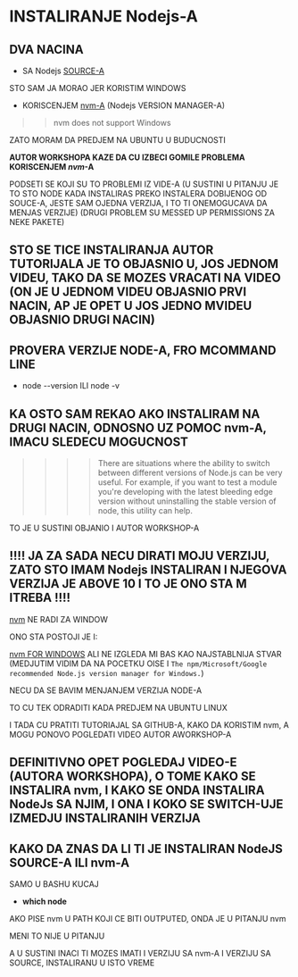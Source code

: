 # INSTALIRANJE Nodejs-A

## DVA NACINA

- SA Nodejs [SOURCE-A](https://nodejs.org/en/)

STO SAM JA MORAO JER KORISTIM WINDOWS

- KORISCENJEM [nvm-A](https://github.com/nvm-sh/nvm/blob/master/README.md) (Nodejs VERSION MANAGER-A)

>> nvm does not support Windows

ZATO MORAM DA PREDJEM NA UBUNTU U BUDUCNOSTI

**AUTOR WORKSHOPA KAZE DA CU IZBECI GOMILE PROBLEMA KORISCENJEM *nvm*-A**

PODSETI SE KOJI SU TO PROBLEMI IZ VIDE-A (U SUSTINI U PITANJU JE TO STO NODE KADA INSTALIRAS PREKO INSTALERA DOBIJENOG OD SOUCE-A, JESTE SAM OJEDNA VERZIJA, I TO TI ONEMOGUCAVA DA MENJAS VERZIJE) (DRUGI PROBLEM SU MESSED UP PERMISSIONS ZA NEKE PAKETE)

## STO SE TICE INSTALIRANJA AUTOR TUTORIJALA JE TO OBJASNIO U, JOS JEDNOM VIDEU, TAKO DA SE MOZES VRACATI NA VIDEO (ON JE U JEDNOM VIDEU OBJASNIO PRVI NACIN, AP JE OPET U JOS JEDNO MVIDEU OBJASNIO DRUGI NACIN)

## PROVERA VERZIJE NODE-A, FRO MCOMMAND LINE

- node --version ILI node -v

## KA OSTO SAM REKAO AKO INSTALIRAM NA DRUGI NACIN, ODNOSNO UZ POMOC nvm-A, IMACU SLEDECU MOGUCNOST

>>>> There are situations where the ability to switch between different versions of Node.js can be very useful. For example, if you want to test a module you're developing with the latest bleeding edge version without uninstalling the stable version of node, this utility can help.

TO JE U SUSTINI OBJANIO I AUTOR WORKSHOP-A

## :bangbang::bangbang: JA ZA SADA NECU DIRATI MOJU VERZIJU, ZATO STO IMAM Nodejs INSTALIRAN I NJEGOVA VERZIJA JE ABOVE 10 I TO JE ONO STA M ITREBA :bangbang::bangbang:

[nvm](https://github.com/nvm-sh/nvm/blob/master/README.md) NE RADI ZA WINDOW

ONO STA POSTOJI JE I:

[nvm FOR WINDOWS](https://github.com/coreybutler/nvm-windows) ALI NE IZGLEDA MI BAS KAO NAJSTABLNIJA STVAR (MEDJUTIM VIDIM DA NA POCETKU OISE I `The npm/Microsoft/Google recommended Node.js version manager for Windows.`)

NECU DA SE BAVIM MENJANJEM VERZIJA NODE-A

TO CU TEK ODRADITI KADA PREDJEM NA UBUNTU LINUX

I TADA CU PRATITI TUTORIAJAL SA GITHUB-A, KAKO DA KORISTIM nvm, A MOGU PONOVO POGLEDATI VIDEO AUTOR AWORKSHOP-A

## DEFINITIVNO OPET POGLEDAJ VIDEO-E (AUTORA WORKSHOPA), O TOME KAKO SE INSTALIRA nvm, I KAKO SE ONDA INSTALIRA NodeJs SA NJIM, I ONA I KOKO SE SWITCH-UJE IZMEDJU INSTALIRANIH VERZIJA

## KAKO DA ZNAS DA LI TI JE INSTALIRAN NodeJS SOURCE-A ILI nvm-A

SAMO U BASHU KUCAJ

- **which node**

AKO PISE nvm U PATH KOJI CE BITI OUTPUTED, ONDA JE U PITANJU nvm

MENI TO NIJE U PITANJU

A U SUSTINI INACI TI MOZES IMATI I VERZIJU SA nvm-A I VERZIJU SA SOURCE, INSTALIRANU  U ISTO VREME
